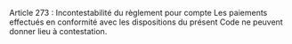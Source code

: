 Article 273 : Incontestabilité du règlement pour compte
Les paiements effectués en conformité avec les dispositions du présent Code ne peuvent donner lieu à contestation.